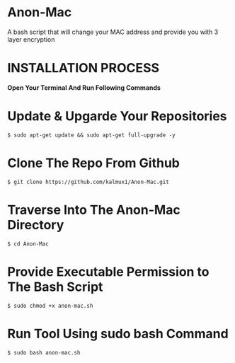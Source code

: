 # Anon-Mac


A bash script that will change your MAC address and provide you with 3 layer encryption 


# **INSTALLATION PROCESS**

**Open Your Terminal And Run Following Commands**


# Update & Upgarde Your Repositories
    $ sudo apt-get update && sudo apt-get full-upgrade -y
# Clone The Repo From Github 
    $ git clone https://github.com/kalmux1/Anon-Mac.git  
# Traverse Into The Anon-Mac Directory
    $ cd Anon-Mac
# Provide Executable Permission to The Bash Script 
    $ sudo chmod +x anon-mac.sh
# Run Tool Using sudo bash Command 
    $ sudo bash anon-mac.sh  
